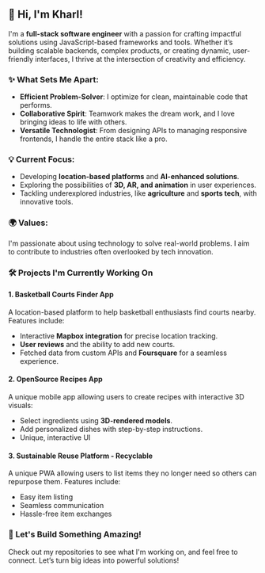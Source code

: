 ## 👋 Hi, I'm **Kharl!**  
I'm a **full-stack software engineer** with a passion for crafting impactful solutions using JavaScript-based frameworks and tools. Whether it’s building scalable backends, complex products, or creating dynamic, user-friendly interfaces, I thrive at the intersection of creativity and efficiency.  

### ✨ What Sets Me Apart:  
- **Efficient Problem-Solver**: I optimize for clean, maintainable code that performs.  
- **Collaborative Spirit**: Teamwork makes the dream work, and I love bringing ideas to life with others.  
- **Versatile Technologist**: From designing APIs to managing responsive frontends, I handle the entire stack like a pro.  

### 💡 Current Focus:  
- Developing **location-based platforms** and **AI-enhanced solutions**.  
- Exploring the possibilities of **3D, AR, and animation** in user experiences.  
- Tackling underexplored industries, like **agriculture** and **sports tech**, with innovative tools.  

### 🌍 Values:  
I'm passionate about using technology to solve real-world problems. I aim to contribute to industries often overlooked by tech innovation.

### 🛠️ Projects I'm Currently Working On  

#### **1. Basketball Courts Finder App**  
A location-based platform to help basketball enthusiasts find courts nearby. Features include:  
- Interactive **Mapbox integration** for precise location tracking.  
- **User reviews** and the ability to add new courts.  
- Fetched data from custom APIs and **Foursquare** for a seamless experience.  

#### **2. OpenSource Recipes App**  
A unique mobile app allowing users to create recipes with interactive 3D visuals:  
- Select ingredients using **3D-rendered models**.  
- Add personalized dishes with step-by-step instructions.
- Unique, interactive UI

#### **3. Sustainable Reuse Platform - Recyclable**  
A unique PWA allowing users to list items they no longer need so others can repurpose them. Features include:  
- Easy item listing
- Seamless communication
- Hassle-free item exchanges

### 🚀 Let's Build Something Amazing!  
Check out my repositories to see what I'm working on, and feel free to connect. Let’s turn big ideas into powerful solutions!  